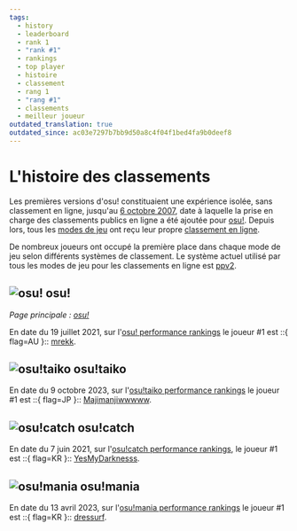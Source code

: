 ```yaml
---
tags:
  - history
  - leaderboard
  - rank 1
  - "rank #1"
  - rankings
  - top player
  - histoire
  - classement
  - rang 1
  - "rang #1"
  - classements
  - meilleur joueur
outdated_translation: true
outdated_since: ac03e7297b7bb9d50a8c4f04f1bed4fa9b0deef8
---
```


# L'histoire des classements

Les premières versions d'osu! constituaient une expérience isolée, sans classement en ligne, jusqu'au [6 octobre 2007](https://osu.ppy.sh/community/forums/topics/15?n=29), date à laquelle la prise en charge des classements publics en ligne a été ajoutée pour [osu!](/wiki/Game_mode/osu!). Depuis lors, tous les [modes de jeu](/wiki/Game_mode) ont reçu leur propre [classement en ligne](https://osu.ppy.sh/rankings/osu/performance).

De nombreux joueurs ont occupé la première place dans chaque mode de jeu selon différents systèmes de classement. Le système actuel utilisé par tous les modes de jeu pour les classements en ligne est [ppv2](/wiki/Performance_points/ppv2).

## ![][osu!] osu!

*Page principale : [osu!](osu!)*

En date du 19 juillet 2021, sur l'[osu! performance rankings](https://osu.ppy.sh/rankings/osu/performance) le joueur #1 est ::{ flag=AU }:: [mrekk](https://osu.ppy.sh/users/7562902/osu).

## ![][osu!taiko] osu!taiko

En date du 9 octobre 2023, sur l'[osu!taiko performance rankings](https://osu.ppy.sh/rankings/taiko/performance) le joueur #1 est ::{ flag=JP }:: [Majimanjiwwwww](https://osu.ppy.sh/users/12337864/taiko).

## ![][osu!catch] osu!catch

En date du 7 juin 2021, sur l'[osu!catch performance rankings](https://osu.ppy.sh/rankings/fruits/performance), le joueur #1 est ::{ flag=KR }:: [YesMyDarknesss](https://osu.ppy.sh/users/4158549/fruits).

## ![][osu!mania] osu!mania

En date du 13 avril 2023, sur l'[osu!mania performance rankings](https://osu.ppy.sh/rankings/mania/performance) le joueur #1 est ::{ flag=KR }:: [dressurf](https://osu.ppy.sh/users/758406/mania).

[osu!]: /wiki/shared/mode/osu.png "osu!"
[osu!taiko]: /wiki/shared/mode/taiko.png "osu!taiko"
[osu!catch]: /wiki/shared/mode/catch.png "osu!catch"
[osu!mania]: /wiki/shared/mode/mania.png "osu!mania"
